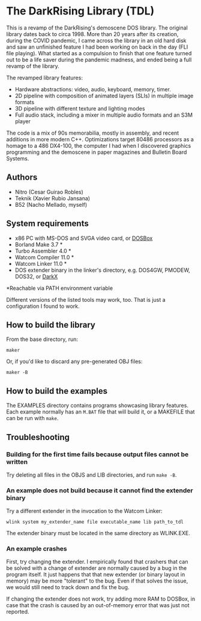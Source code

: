 # The DarkRising Library (TDL)

This is a revamp of the DarkRising's demoscene DOS library. The original library dates back to circa 1998. More than 20 years after its creation, during the COVID pandemic, I came across the library in an old hard disk and saw an unfinished feature I had been working on back in the day (FLI file playing). What started as a compulsion to finish that one feature turned out to be a life saver during the pandemic madness, and ended being a full revamp of the library. 

The revamped library features:
* Hardware abstractions: video, audio, keyboard, memory, timer.
* 2D pipeline with composition of animated layers (SLIs) in multiple image formats
* 3D pipeline with different texture and lighting modes
* Full audio stack, including a mixer in multiple audio formats and an S3M player

The code is a mix of 90s memorabilia, mostly in assembly, and recent additions in more modern C++. Optimizations target 80486 processors as a homage to a 486 DX4-100, the computer I had when I discovered graphics programming and the demoscene in paper magazines and Bulletin Board Systems.

## Authors
* Nitro (Cesar Guirao Robles)
* Teknik (Xavier Rubio Jansana)
* B52 (Nacho Mellado, myself)

## System requirements
* x86 PC with MS-DOS and SVGA video card, or [DOSBox](https://www.dosbox.com/download.php?main=1)
* Borland Make 3.7 &ast;
* Turbo Assembler 4.0 &ast;
* Watcom Compiler 11.0 &ast;
* Watcom Linker 11.0 &ast;
* DOS extender binary in the linker's directory, e.g. DOS4GW, PMODEW, DOS32, or [DarkX](https://github.com/uavster/DarkX)

&ast;Reachable via PATH environment variable

Different versions of the listed tools may work, too. That is just a configuration I found to work.

## How to build the library
From the base directory, run:
```
maker
```
Or, if you'd like to discard any pre-generated OBJ files:
```
maker -B
```

## How to build the examples
The EXAMPLES directory contains programs showcasing library features. Each example normally has an ```M.BAT``` file that will build it, or a MAKEFILE that can be run with ```make```.
## Troubleshooting
### Building for the first time fails because output files cannot be written
Try deleting all files in the OBJS and LIB directories, and run ```make -B```.
### An example does not build because it cannot find the extender binary
Try a different extender in the invocation to the Watcom Linker:
```
wlink system my_extender_name file executable_name lib path_to_tdl
```
The extender binary must be located in the same directory as WLINK.EXE.
### An example crashes
First, try changing the extender. I empirically found that crashers that can be solved with a change of extender are normally caused by a bug in the program itself. It just happens that that new extender (or binary layout in memory) may be more "tolerant" to the bug. Even if that solves the issue, we would still need to track down and fix the bug.

If changing the extender does not work, try adding more RAM to DOSBox, in case that the crash is caused by an out-of-memory error that was just not reported.
